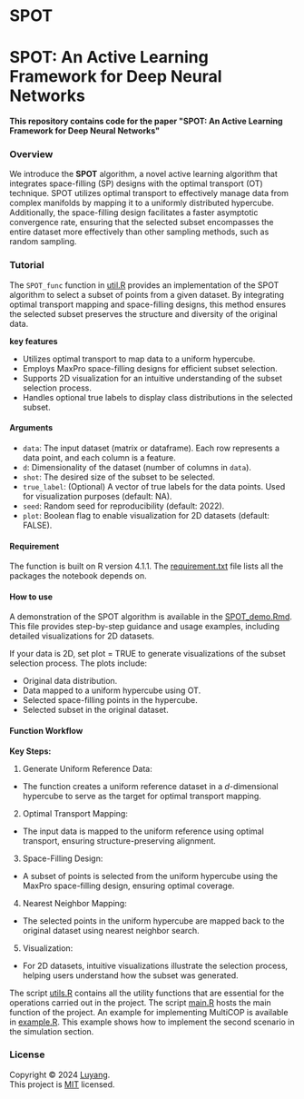 # SPOT


# SPOT: An Active Learning Framework for Deep Neural Networks

**This repository contains code for the paper "SPOT: An Active Learning Framework for Deep Neural Networks"**


### Overview

We introduce the **SPOT** algorithm, a novel active learning algorithm that integrates space-filling (SP) designs with the optimal transport (OT) technique.
SPOT utilizes optimal transport to effectively manage data from complex manifolds by mapping it to a uniformly distributed hypercube. Additionally, the space-filling design facilitates a faster asymptotic convergence rate, ensuring that the selected subset encompasses the entire dataset more effectively than other sampling methods, such as random sampling.


### Tutorial

The `SPOT_func` function in [util.R](https://github.com/Luyang8991/SPOT/blob/main/code/util.R) provides an implementation of the SPOT algorithm to select a subset of points from a given dataset. By integrating optimal transport mapping and space-filling designs, this method ensures the selected subset preserves the structure and diversity of the original data.

**key features**
- Utilizes optimal transport to map data to a uniform hypercube.
- Employs MaxPro space-filling designs for efficient subset selection.
- Supports 2D visualization for an intuitive understanding of the subset selection process.
- Handles optional true labels to display class distributions in the selected subset.


#### Arguments
- `data`: The input dataset (matrix or dataframe). Each row represents a data point, and each column is a feature.
- `d`: Dimensionality of the dataset (number of columns in `data`).
- `shot`: The desired size of the subset to be selected.
- `true_label`: (Optional) A vector of true labels for the data points. Used for visualization purposes (default: NA).
- `seed`: Random seed for reproducibility (default: 2022).
- `plot`: Boolean flag to enable visualization for 2D datasets (default: FALSE).


#### Requirement

The function is built on R version 4.1.1. The [requirement.txt](https://github.com/Luyang8991/SPOT/blob/main/requirements.txt) file lists all the packages the notebook depends on. 


#### How to use

A demonstration of the SPOT algorithm is available in the [SPOT_demo.Rmd](https://github.com/Luyang8991/SPOT/blob/main/code/SPOT_demo.Rmd). This file provides step-by-step guidance and usage examples, including detailed visualizations for 2D datasets.

If your data is 2D, set plot = TRUE to generate visualizations of the subset selection process. The plots include:
- Original data distribution.
- Data mapped to a uniform hypercube using OT.
- Selected space-filling points in the hypercube.
- Selected subset in the original dataset.


#### Function Workflow

**Key Steps:**
1. Generate Uniform Reference Data:
- The function creates a uniform reference dataset in a $d$-dimensional hypercube to serve as the target for optimal transport mapping.
2. Optimal Transport Mapping:
- The input data is mapped to the uniform reference using optimal transport, ensuring structure-preserving alignment.
3. Space-Filling Design:
- A subset of points is selected from the uniform hypercube using the MaxPro space-filling design, ensuring optimal coverage.
4. Nearest Neighbor Mapping:
- The selected points in the uniform hypercube are mapped back to the original dataset using nearest neighbor search.
5. Visualization:
- For 2D datasets, intuitive visualizations illustrate the selection process, helping users understand how the subset was generated.



The script [utils.R](https://github.com/Luyang8991/MultiCOP/blob/main/code/utils.R) contains all the utility functions that are essential for the operations carried out in the project. The script [main.R](https://github.com/Luyang8991/MultiCOP/blob/main/code/main.R) hosts the main function of the project. An example for implementing MultiCOP is available in [example.R](https://github.com/Luyang8991/MultiCOP/blob/main/code/example.R). This example shows how to implement the second scenario in the simulation section.





### License

Copyright © 2024 [Luyang](https://github.com/Luyang8991). <br />
This project is [MIT](https://github.com/Luyang8991/SPOT/blob/main/LICENSE) licensed.

